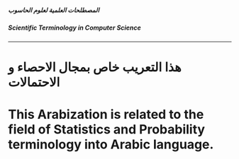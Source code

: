 #####  المصطلحات العلمية لعلوم الحاسوب
#####  Scientific Terminology in Computer Science
----------------------------------------------


# هذا التعريب خاص بمجال الاحصاء و الاحتمالات
# This Arabization is related to the field of Statistics and Probability terminology into Arabic language.
